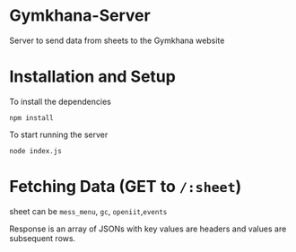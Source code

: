 # Gymkhana-Server
Server to send data from sheets to the Gymkhana website

# Installation and Setup
To install the dependencies

`npm install`

To start running the server

`node index.js`

# Fetching Data (GET to `/:sheet`)
sheet can be `mess_menu`, `gc`, `openiit`,`events`

Response is an array of JSONs with key values are headers and values are subsequent rows.
